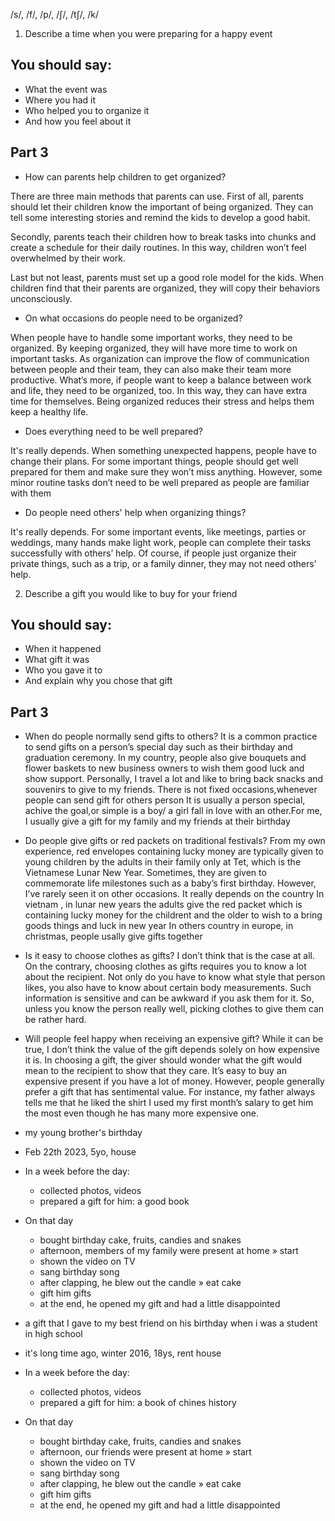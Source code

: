 /s/, /f/, /p/, /ʃ/, /tʃ/, /k/

1. Describe a time when you were preparing for a happy event

## You should say:

- What the event was
- Where you had it
- Who helped you to organize it
- And how you feel about it

## Part 3

- How can parents help children to get organized?

There are three main methods that parents can use.
First of all, parents should let their children know the important of being organized. 
They can tell some interesting stories and remind the kids to develop a good habit.

Secondly, parents teach their children how to break tasks into chunks and create a schedule for their daily routines. 
In this way, children won’t feel overwhelmed by their work.

Last but not least, parents must set up a good role model for the kids.
When children find that their parents are organized, 
they will copy their behaviors unconsciously.

- On what occasions do people need to be organized?

When people have to handle some important works, they need to be organized. 
By keeping organized, they will have more time to work on important tasks.
As organization can improve the flow of communication between people and their team, 
they can also make their team more productive. 
What’s more, if people want to keep a balance between work and life, they need to be organized, too. 
In this way, they can have extra time for themselves. Being organized reduces their stress and helps them keep a healthy life.


- Does everything need to be well prepared?

It's really depends.
When something unexpected happens, people have to change their plans. 
For some important things, people should get well prepared for them and make sure they won’t miss anything.
However, some minor routine tasks don’t need to be well prepared as people are familiar with them

- Do people need others' help when organizing things?

It's really depends.
For some important events, like meetings, parties or weddings, many hands make light work, 
people can complete their tasks successfully with others’ help. 
Of course, if people just organize their private things, such as a trip, or a family dinner, they may not need others’ help.

2. Describe a gift you would like to buy for your friend

## You should say:

- When it happened
- What gift it was
- Who you gave it to
- And explain why you chose that gift

## Part 3

- When do people normally send gifts to others?
  It is a common practice to send gifts on a person’s special day such as their birthday and graduation ceremony. In my country, people also give bouquets and flower baskets to new business owners to wish them good luck and show support. Personally, I travel a lot and like to bring back snacks and souvenirs to give to my friends.
  There is not fixed occasions,whenever people can send gift for others person It is usually a person special, achive the  goal,or simple is a boy/ a girl fall in love with an other.For me, I usually give a gift for my family and my friends at their birthday 
- Do people give gifts or red packets on traditional festivals?
  From my own experience, red envelopes containing lucky money are typically given to young children by the adults in their family only at Tet, which is the Vietnamese Lunar New Year. Sometimes, they are given to commemorate life milestones such as a baby’s first birthday. However, I’ve rarely seen it on other occasions.
  It really depends on the country
  In vietnam , in lunar new years the adults give the red packet which is containing lucky money for the childrent and the older to wish to a bring goods things and luck in new year
In others country in europe, in christmas, people usally give gifts together

- Is it easy to choose clothes as gifts?
  I don’t think that is the case at all. On the contrary, choosing clothes as gifts requires you to know a lot about the recipient. Not only do you have to know what style that person likes, you also have to know about certain body measurements. Such information is sensitive and can be awkward if you ask them for it. So, unless you know the person really well, picking clothes to give them can be rather hard.
- Will people feel happy when receiving an expensive gift?
  While it can be true, I don’t think the value of the gift depends solely on how expensive it is. In choosing a gift, the giver should wonder what the gift would mean to the recipient to show that they care. It’s easy to buy an expensive present if you have a lot of money. However, people generally prefer a gift that has sentimental value. For instance, my father always tells me that he liked the shirt I used my first month’s salary to get him the most even though he has many more expensive one.

- my young brother's birthday
- Feb 22th 2023, 5yo, house
- In a week before the day:
  - collected photos, videos
  - prepared a gift for him: a good book
- On that day

  - bought birthday cake, fruits, candies and snakes
  - afternoon, members of my family were present at home » start
  - shown the video on TV
  - sang birthday song
  - after clapping, he blew out the candle » eat cake
  - gift him gifts
  - at the end, he opened my gift and had a little disappointed

- a gift that I gave to my best friend on his birthday when i was a student in high school
- it's long time ago, winter 2016, 18ys, rent house
- In a week before the day:
  - collected photos, videos
  - prepared a gift for him: a book of chines history
- On that day
  - bought birthday cake, fruits, candies and snakes
  - afternoon, our friends were present at home » start
  - shown the video on TV
  - sang birthday song
  - after clapping, he blew out the candle » eat cake
  - gift him gifts
  - at the end, he opened my gift and had a little disappointed
